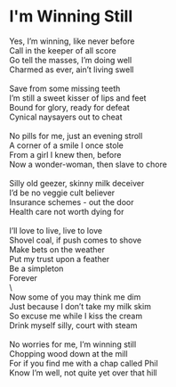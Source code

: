 # I'm Winning Still

Yes, I’m winning, like never before\
Call in the keeper of all score\
Go tell the masses, I’m doing well\
Charmed as ever, ain’t living swell\
\
Save from some missing teeth\
I’m still a sweet kisser of lips and feet\
Bound for glory, ready for defeat\
Cynical naysayers out to cheat\
\
No pills for me, just an evening stroll\
A corner of a smile I once stole\
From a girl I knew then, before\
Now a wonder-woman, then slave to chore\
\
Silly old geezer, skinny milk deceiver\
I’d be no veggie cult believer\
Insurance schemes - out the door\
Health care not worth dying for\
\
I’ll love to live, live to love\
Shovel coal, if push comes to shove\
Make bets on the weather\
Put my trust upon a feather\
Be a simpleton\
Forever\
\        
Now some of you may think me dim\
Just because I don’t take my milk skim\
So excuse me while I kiss the cream\
Drink myself silly, court with steam\
\
No worries for me, I’m winning still\
Chopping wood down at the mill\
For if you find me with a chap called Phil\
Know I’m well, not quite yet over that hill
